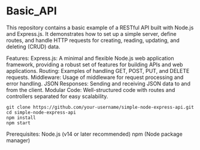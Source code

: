 # Basic_API
This repository contains a basic example of a RESTful API built with Node.js and Express.js. It demonstrates how to set up a simple server, define routes, and handle HTTP requests for creating, reading, updating, and deleting (CRUD) data.

Features:
Express.js: A minimal and flexible Node.js web application framework, providing a robust set of features for building APIs and web applications.
Routing: Examples of handling GET, POST, PUT, and DELETE requests.
Middleware: Usage of middleware for request processing and error handling.
JSON Responses: Sending and receiving JSON data to and from the client.
Modular Code: Well-structured code with routes and controllers separated for easy scalability.

```
git clone https://github.com/your-username/simple-node-express-api.git
cd simple-node-express-api
npm install
npm start
```

Prerequisites:
Node.js (v14 or later recommended)
npm (Node package manager)



